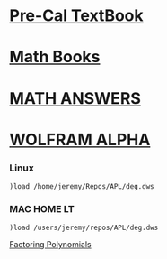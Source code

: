 # [Pre-Cal TextBook](https://drive.google.com/file/d/1ygtnpcQX_HhXZX7SsctTQaASouT5lilk/view?usp=sharing)
# [Math Books](https://drive.google.com/drive/folders/1iLD_Ap3FkKNrEbQx2nT4l_QlwVCaaibV?usp=sharing)
# [MATH ANSWERS](https://quizlet.com/explanations/textbook-solutions/precalculus-mathematics-for-calculus-5th-edition-9781439049488)
# [WOLFRAM ALPHA](https://www.wolframalpha.com/)


### Linux
```APL
)load /home/jeremy/Repos/APL/deg.dws
```
### MAC HOME LT
```APL
)load /users/jeremy/repos/APL/deg.dws
```

[Factoring Polynomials](https://en.wikipedia.org/wiki/Factorization)


